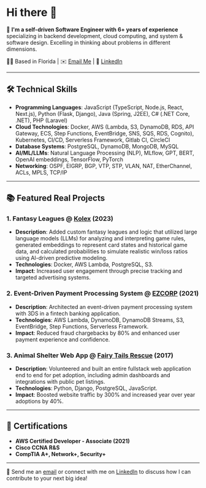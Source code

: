 # Hi there 👋

🌟 **I'm a self-driven Software Engineer with 6+ years of experience** specializing in backend development, cloud computing, and system & software design. Excelling in thinking about problems in different dimensions.

📍🌴 Based in Florida | ✉️ [Email Me](mailto:marcosaleman.developer@gmail.com) | 🔗 [LinkedIn](https://www.linkedin.com/in/aleman-marcos/)

---

## 🛠️ Technical Skills

- **Programming Languages**: JavaScript (TypeScript, Node.js, React, Next.js), Python (Flask, Django), Java (Spring, J2EE), C# (.NET Core, .NET), PHP (Laravel)
- **Cloud Technologies**: Docker, AWS (Lambda, S3, DynamoDB, RDS, API Gateway, ECS, Step Functions, EventBridge, SNS, SQS, RDS, Cognito), Kubernetes, CI/CD, Serverless Framework, Gitlab CI, CircleCI
- **Database Systems**: PostgreSQL, DynamoDB, MongoDB, MySQL
- **AI/ML/LLMs**: Natural Language Processing (NLP), MLflow, GPT, BERT, OpenAI embeddings, TensorFlow, PyTorch
- **Networking**: OSPF, EIGRP, BGP, VTP, STP, VLAN, NAT, EtherChannel, ACLs, MPLS, TCP/IP

---

## 📚 Featured Real Projects

### **1. Fantasy Leagues @ [Kolex](https://kings-league.kolex.gg/) (2023)**
- **Description**: Added custom fantasy leagues and logic that utilized large language models (LLMs) for analyzing and interpreting game rules, generated embeddings to represent card states and historical game data, and calculated probabilities to simulate realistic win/loss ratios using AI-driven predictive modeling.
- **Technologies**: Docker, AWS Lambda, PostgreSQL, S3.
- **Impact**: Increased user engagement through precise tracking and targeted advertising systems.

### **2. Event-Driven Payment Processing System @ [EZCORP](https://www.ezplus.com/) (2021)**
- **Description**: Architected an event-driven payment processing system with 3DS in a fintech banking application.
- **Technologies**: AWS Lambda, DynamoDB, DynamoDB Streams, S3, EventBridge, Step Functions, Serverless Framework.
- **Impact**: Reduced fraud chargebacks by 80% and enhanced user payment experience and confidence.

### **3. Animal Shelter Web App @ [Fairy Tails Rescue](https://fairytailsdogrescue.org/) (2017)**
- **Description**: Volunteered and built an entire fullstack web application end to end for pet adoption, including admin dashboards and integrations with public pet listings.
- **Technologies**: Python, Django, PostgreSQL, JavaScript.
- **Impact**: Boosted website traffic by 300% and increased year over year adoptions by 40%.

---

## 📜 Certifications
- **AWS Certified Developer - Associate (2021)**
- **Cisco CCNA R&S**
- **CompTIA A+, Network+, Security+**

---

🚀 Send me an [email](mailto:marcosaleman.developer@gmail.com) or connect with me on [LinkedIn](https://www.linkedin.com/in/aleman-marcos/) to discuss how I can contribute to your next big idea!
